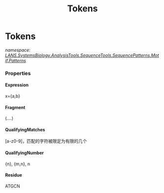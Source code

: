 ﻿---
title: Tokens
---

# Tokens
_namespace: [LANS.SystemsBiology.AnalysisTools.SequenceTools.SequencePatterns.Motif.Patterns](N-LANS.SystemsBiology.AnalysisTools.SequenceTools.SequencePatterns.Motif.Patterns.html)_






### Properties

#### Expression
x={a,b}
#### Fragment
(....)
#### QualifyingMatches
[a-z0-9]，匹配的字符被限定为有限的几个
#### QualifyingNumber
{n}, {m,n}, n
#### Residue
ATGCN
